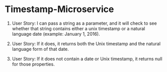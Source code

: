 # Timestamp-Microservice

1. User Story: I can pass a string as a parameter, and it will check to see whether that string contains either a unix timestamp or a natural language date (example: January 1, 2016).

2. User Story: If it does, it returns both the Unix timestamp and the natural language form of that date.

3. User Story: If it does not contain a date or Unix timestamp, it returns null for those properties.
